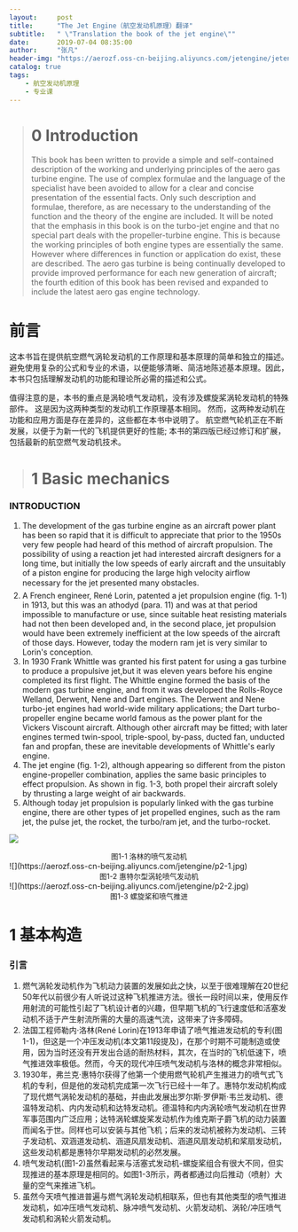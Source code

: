 ```yaml
---
layout:     post
title:      "The Jet Engine（航空发动机原理）翻译"
subtitle:   " \"Translation the book of the jet engine\""
date:       2019-07-04 08:35:00
author:     "张凡"
header-img: "https://aerozf.oss-cn-beijing.aliyuncs.com/jetengine/jetengine.jpg"
catalog: true
tags:
    - 航空发动机原理
    - 专业课
---
```


> # 0 Introduction
> This book has been written to provide a simple and self-contained description of the working and underlying principles of the aero gas turbine engine. The use of complex formulae and the language of the specialist have been avoided to allow for a clear and concise presentation of the essential facts. Only such description and formulae, therefore, as are necessary to the understanding of the function and the theory of the engine are included.
> It will be noted that the emphasis in this book is on the turbo-jet engine and that no special part deals with the propeller-turbine engine. This is because the working principles of both engine types are essentially the same. However where differences in function or application do exist, these are described. The aero gas turbine is being continually developed to provide improved performance for each new generation of aircraft; the fourth edition of this book has been revised and expanded to include the latest aero gas engine technology.

# 前言

这本书旨在提供航空燃气涡轮发动机的工作原理和基本原理的简单和独立的描述。避免使用复杂的公式和专业的术语，以便能够清晰、简洁地陈述基本原理。因此，本书只包括理解发动机的功能和理论所必需的描述和公式。

值得注意的是，本书的重点是涡轮喷气发动机，没有涉及螺旋桨涡轮发动机的特殊部件。 这是因为这两种类型的发动机工作原理基本相同。 然而，这两种发动机在功能和应用方面是存在差异的，这些都在本书中说明了。 航空燃气轮机正在不断发展，以便于为新一代的飞机提供更好的性能; 本书的第四版已经过修订和扩展，包括最新的航空燃气发动机技术。

> # 1 Basic mechanics
### INTRODUCTION 
1.	The development of the gas turbine engine as an aircraft power plant has been so rapid that it is difficult to appreciate that prior to the 1950s very few people had heard of this method of aircraft propulsion. The possibility of using a reaction jet had interested aircraft designers for a long time, but initially the low speeds of early aircraft and the unsuitably of a piston engine for producing the large high velocity airflow necessary for the jet presented many obstacles.
2.	A French engineer, René Lorin, patented a jet propulsion engine (fig. 1-1) in 1913, but this was an athodyd (para. 11) and was at that period impossible to manufacture or use, since suitable heat resisting materials had not then been developed and, in the second place, jet propulsion would have been extremely inefficient at the low speeds of the aircraft of those days. However, today the modern ram jet is very similar to Lorin's conception.
3.	In 1930 Frank Whittle was granted his first patent for using a gas turbine to produce a propulsive jet,but it was eleven years before his engine completed its first flight. The Whittle engine formed the basis of the modern gas turbine engine, and from it was developed the Rolls-Royce Welland, Derwent, Nene and Dart engines. The Derwent and Nene turbo-jet engines had world-wide military applications; the Dart turbo-propeller engine became world famous as the power plant for the Vickers Viscount aircraft. Although other aircraft may be fitted; with later engines termed twin-spool, triple-spool, by-pass, ducted fan, unducted fan and propfan, these are inevitable developments of Whittle's early engine.
4.	The jet engine (fig. 1-2), although appearing so different from the piston engine-propeller combination, applies the same basic principles to effect propulsion. As shown in fig. 1-3, both propel their aircraft solely by thrusting a large weight of air backwards.
5.	Although today jet propulsion is popularly linked with the gas turbine engine, there are other types of jet propelled engines, such as the ram jet, the pulse jet, the rocket, the turbo/ram jet, and the turbo-rocket.

![](https://aerozf.oss-cn-beijing.aliyuncs.com/jetengine/p1.jpg)
<div align="center" markdown="0"><font size="2">图1-1 洛林的喷气发动机</font> </div>
![](https://aerozf.oss-cn-beijing.aliyuncs.com/jetengine/p2-1.jpg)
<div align="center" markdown="0"><font size="2">图1-2 惠特尔型涡轮喷气发动机</font> </div>
![](https://aerozf.oss-cn-beijing.aliyuncs.com/jetengine/p2-2.jpg)
<div align="center" markdown="0"><font size="2">图1-3 螺旋桨和喷气推进</font> </div>

# 1 基本构造
### 引言
1. 燃气涡轮发动机作为飞机动力装置的发展如此之快，以至于很难理解在20世纪50年代以前很少有人听说过这种飞机推进方法。很长一段时间以来，使用反作用射流的可能性引起了飞机设计者的兴趣，但早期飞机的飞行速度低和活塞发动机不适于产生射流所需的大量的高速气流，这带来了许多障碍。
2. 法国工程师勒内·洛林(René Lorin)在1913年申请了喷气推进发动机的专利(图1-1)，但这是一个冲压发动机(本文第11段提及)，在那个时期不可能制造或使用，因为当时还没有开发出合适的耐热材料，其次，在当时的飞机低速下，喷气推进效率极低。然而，今天的现代冲压喷气发动机与洛林的概念非常相似。
3. 1930年，弗兰克·惠特尔获得了他第一个使用燃气轮机产生推进力的喷气式飞机的专利，但是他的发动机完成第一次飞行已经十一年了。惠特尔发动机构成了现代燃气涡轮发动机的基础，并由此发展出罗尔斯·罗伊斯·韦兰发动机、德温特发动机、内内发动机和达特发动机。德温特和内内涡轮喷气发动机在世界军事范围内广泛应用；达特涡轮螺旋桨发动机作为维克斯子爵飞机的动力装置而闻名于世。同样也可以安装与其他飞机；后来的发动机被称为发动机、三转子发动机、双涵道发动机、涵道风扇发动机、涵道风扇发动机和桨扇发动机，这些发动机都是惠特尔早期发动机的必然发展。
4. 喷气发动机(图1-2)虽然看起来与活塞式发动机-螺旋桨组合有很大不同，但实现推进的基本原理是相同的。如图1-3所示，两者都通过向后推动（喷射）大量的空气来推进飞机。
5. 虽然今天喷气推进普遍与燃气涡轮发动机相联系，但也有其他类型的喷气推进发动机，如冲压喷气发动机、脉冲喷气发动机、火箭发动机、涡轮/冲压喷气发动机和涡轮火箭发动机。
